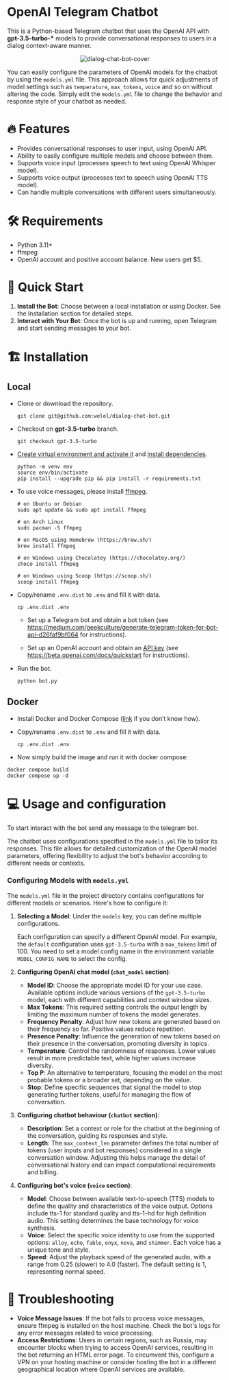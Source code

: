 
# OpenAI Telegram Chatbot

This is a Python-based Telegram chatbot that uses the OpenAI API with **gpt-3.5-turbo-\*** models to provide conversational responses to users in a dialog context-aware manner.

<p align="center">
<img src="https://i.ibb.co/ft47CGF/dialog-chat-bot-cover.png" alt="dialog-chat-bot-cover" border="0" ></a>
</p>

You can easily configure the parameters of OpenAI models for the chatbot by using the `models.yml` file. This approach allows for quick adjustments of model settings such as `temperature`, `max_tokens`, `voice` and so on without altering the code. Simply edit the `models.yml` file to change the behavior and response style of your chatbot as needed.

# 🔥 Features

- Provides conversational responses to user input, using OpenAI API.
- Ability to easily configure multiple models and choose between them.
- Supports voice input (processes speech to text using OpenAI Whisper model).
- Supports voice output (processes text to speech using OpenAI TTS model).
- Can handle multiple conversations with different users simultaneously.

# 🛠️ Requirements

- Python 3.11+
- ffmpeg
- OpenAI account and positive account balance. New users get $5.

# 🏃 Quick Start

1. **Install the Bot**: Choose between a local installation or using Docker. See the Installation section for detailed steps.
2. **Interact with Your Bot**: Once the bot is up and running, open Telegram and start sending messages to your bot.

# 🏗️ Installation

## Local

- Clone or download the repository.

    ```
    git clone git@github.com:welel/dialog-chat-bot.git
    ```

- Checkout on **gpt-3.5-turbo** branch.

    ```
    git checkout gpt-3.5-turbo
    ```

- [Create virtual environment and activate it](https://packaging.python.org/en/latest/guides/installing-using-pip-and-virtual-environments/#creating-a-virtual-environment) and [install dependencies](https://packaging.python.org/en/latest/guides/installing-using-pip-and-virtual-environments/#using-requirements-files).

    ```
    python -m venv env
    source env/bin/activate
    pip install --upgrade pip && pip install -r requirements.txt
    ```

- To use voice messages, please install [ffmpeg](https://ffmpeg.org/).

	```
	# on Ubuntu or Debian
	sudo apt update && sudo apt install ffmpeg
	
	# on Arch Linux
	sudo pacman -S ffmpeg
	
	# on MacOS using Homebrew (https://brew.sh/)
	brew install ffmpeg
	
	# on Windows using Chocolatey (https://chocolatey.org/)
	choco install ffmpeg
	
	# on Windows using Scoop (https://scoop.sh/)
	scoop install ffmpeg
	```

- Copy/rename `.env.dist` to `.env` and fill it with data.

    ```
    cp .env.dist .env
    ```

    - Set up a Telegram bot and obtain a bot token (see https://medium.com/geekculture/generate-telegram-token-for-bot-api-d26faf9bf064 for instructions).

    - Set up an OpenAI account and obtain an [API key](https://platform.openai.com/account/api-keys) (see https://beta.openai.com/docs/quickstart for instructions).

- Run the bot.

    ```
    python bot.py
    ```

## Docker

- Install Docker and Docker Compose ([link](https://medium.com/@pavel.loginov.dev/how-to-easily-install-docker-and-compose-on-ubuntu-5423e8a64259) if you don’t know how).

- Copy/rename `.env.dist` to `.env` and fill it with data.

    ```
    cp .env.dist .env
    ```

- Now simply build the image and run it with docker compose:

```
docker compose build
docker compose up -d
```

# 💻 Usage and configuration

To start interact with the bot send any message to the telegram bot.

The chatbot uses configurations specified in the `models.yml` file to tailor its responses. This file allows for detailed customization of the OpenAI model parameters, offering flexibility to adjust the bot's behavior according to different needs or contexts.

### Configuring Models with `models.yml`

The `models.yml` file in the project directory contains configurations for different models or scenarios. Here's how to configure it:

1. **Selecting a Model**: Under the `models` key, you can define multiple configurations. 

    Each configuration can specify a different OpenAI model. For example, the `default` configuration uses `gpt-3.5-turbo` with a `max_tokens` limit of 100. You need to set a model config name in the environment variable `MODEL_CONFIG_NAME` to select the config.
        
2. **Configuring OpenAI chat model (`chat_model` section)**:
    
    - **Model ID**: Choose the appropriate model ID for your use case. Available options include various versions of the `gpt-3.5-turbo` model, each with different capabilities and context window sizes.
    - **Max Tokens**: This required setting controls the output length by limiting the maximum number of tokens the model generates.
    - **Frequency Penalty**: Adjust how new tokens are generated based on their frequency so far. Positive values reduce repetition.
    - **Presence Penalty**: Influence the generation of new tokens based on their presence in the conversation, promoting diversity in topics.
    - **Temperature**: Control the randomness of responses. Lower values result in more predictable text, while higher values increase diversity.
    - **Top P**: An alternative to temperature, focusing the model on the most probable tokens or a broader set, depending on the value.
    - **Stop**: Define specific sequences that signal the model to stop generating further tokens, useful for managing the flow of conversation.

3. **Configuring chatbot behaviour (`chatbot` section)**:

    - **Description**: Set a context or role for the chatbot at the beginning of the conversation, guiding its responses and style.
	- **Length**: The `max_context_len` parameter defines the total number of tokens (user inputs and bot responses) considered in a single conversation window. Adjusting this helps manage the detail of conversational history and can impact computational requirements and billing.

4. **Configuring bot's voice (`voice` section)**:

    - **Model**: Choose between available text-to-speech (TTS) models to define the quality and characteristics of the voice output. Options include tts-1 for standard quality and tts-1-hd for high definition audio. This setting determines the base technology for voice synthesis.
    - **Voice**: Select the specific voice identity to use from the supported options: `alloy`, `echo`, `fable`, `onyx`, `nova`, and `shimmer`. Each voice has a unique tone and style.
    - **Speed**: Adjust the playback speed of the generated audio, with a range from 0.25 (slower) to 4.0 (faster). The default setting is 1, representing normal speed.

# 🙇 Troubleshooting

- **Voice Message Issues**: If the bot fails to process voice messages, ensure ffmpeg is installed on the host machine. Check the bot's logs for any error messages related to voice processing.
- **Access Restrictions**: Users in certain regions, such as Russia, may encounter blocks when trying to access OpenAI services, resulting in the bot returning an HTML error page. To circumvent this, configure a VPN on your hosting machine or consider hosting the bot in a different geographical location where OpenAI services are available.
